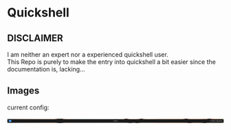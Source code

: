 # Quickshell

## DISCLAIMER

I am neither an expert nor a experienced quickshell user.  
This Repo is purely to make the entry into quickshell a bit easier since the documentation is, lacking...  

## Images

current config:

![alt text](./images/shell.jpg)

